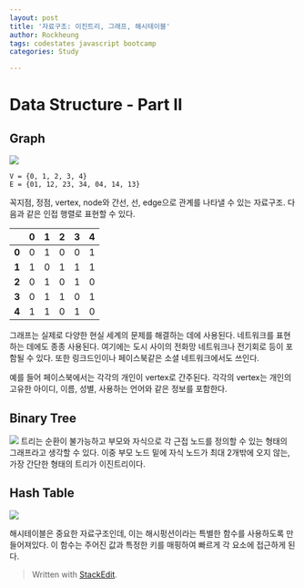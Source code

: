 ```yaml
---
layout: post
title: '자료구조: 이진트리, 그래프, 해시테이블'
author: Rockheung
tags: codestates javascript bootcamp
categories: Study

---
```


# Data Structure - Part II

## Graph
![](https://www.geeksforgeeks.org/wp-content/uploads/undirectedgraph.png)

```
V = {0, 1, 2, 3, 4}
E = {01, 12, 23, 34, 04, 14, 13}
```

꼭지점, 정점, vertex,  node와 간선, 선, edge으로 관계를 나타낼 수 있는 자료구조. 다음과 같은 인접 행렬로 표현할 수 있다. 

|  | 0 |  1 | 2 | 3 | 4 |
|--|--|--|--|--|--|
| **0** | 0 | 1 | 0 | 0 | 1 |
| **1** | 1 | 0 | 1 | 1 | 1 |
| **2** | 0 | 1 | 0 | 1 | 0 |
| **3** | 0 | 1 | 1 | 0 | 1 |
| **4** | 1 | 1 | 0 | 1 | 0 |

그래프는 실제로 다양한 현실 세계의 문제를 해결하는 데에 사용된다. 네트워크를 표현하는 데에도 종종 사용된다. 여기에는 도시 사이의 전화망 네트워크나 전기회로 등이 포함될 수 있다. 또한 링크드인이나 페이스북같은 소셜 네트워크에서도 쓰인다. 

예를 들어 페이스북에서는 각각의 개인이 vertex로 간주된다. 각각의 vertex는 개인의 고유한 아이디, 이름, 성별, 사용하는 언어와 같은 정보를 포함한다.

## Binary Tree
![](https://www.geeksforgeeks.org/wp-content/uploads/binary-tree-to-DLL.png)
트리는 순환이 불가능하고 부모와 자식으로 각 근접 노드를 정의할 수 있는 형태의 그래프라고 생각할 수 있다. 이중 부모 노드 밑에 자식 노드가 최대 2개밖에 오지 않는, 가장 간단한 형태의 트리가 이진트리이다. 


## Hash Table
![](https://www.geeksforgeeks.org/wp-content/uploads/HashingDataStructure-min-768x384.png)

해시테이블은 중요한 자료구조인데, 이는 해시펑션이라는 특별한 함수를 사용하도록 만들어져있다. 이 함수는 주어진 값과 특정한 키를 매핑하여 빠르게 각 요소에 접근하게 된다. 






> Written with [StackEdit](https://stackedit.io/).



